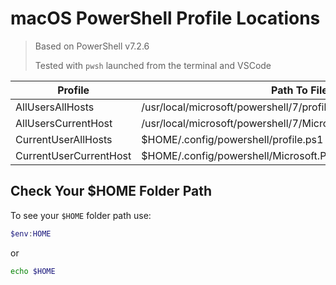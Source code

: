 # macOS PowerShell Profile Locations

> Based on PowerShell v7.2.6
>
> Tested with `pwsh` launched from the terminal and VSCode


| Profile | Path To File |
| --- | --- |
| AllUsersAllHosts | /usr/local/microsoft/powershell/7/profile.ps1 |
| AllUsersCurrentHost | /usr/local/microsoft/powershell/7/Microsoft.PowerShell_profile.ps1 |
| CurrentUserAllHosts | $HOME/.config/powershell/profile.ps1 |  
| CurrentUserCurrentHost | $HOME/.config/powershell/Microsoft.PowerShell_profile.ps1 |

## Check Your $HOME Folder Path

To see your `$HOME` folder path use:

```powershell
$env:HOME
```

or

```bash
echo $HOME
```
